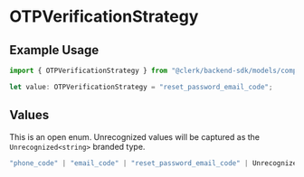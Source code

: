 # OTPVerificationStrategy

## Example Usage

```typescript
import { OTPVerificationStrategy } from "@clerk/backend-sdk/models/components";

let value: OTPVerificationStrategy = "reset_password_email_code";
```

## Values

This is an open enum. Unrecognized values will be captured as the `Unrecognized<string>` branded type.

```typescript
"phone_code" | "email_code" | "reset_password_email_code" | Unrecognized<string>
```